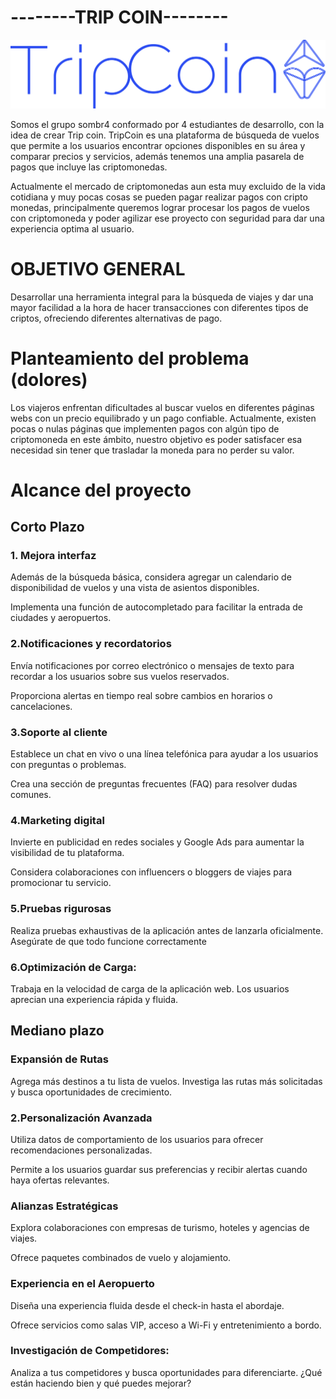 <h1>--------TRIP COIN--------</h1>
<img src="/IMG/trip-coin azul.png">

 Somos el grupo sombr4 conformado por 4 estudiantes de desarrollo, con la idea de crear Trip coin.
TripCoin es una plataforma de búsqueda de vuelos que permite a los usuarios encontrar opciones disponibles en su área y comparar precios y servicios, además tenemos una amplia pasarela de pagos que incluye las criptomonedas. 

Actualmente el mercado de criptomonedas aun esta muy excluido de la vida cotidiana y muy pocas cosas se pueden pagar realizar pagos con cripto monedas, principalmente queremos lograr procesar los pagos de vuelos con criptomoneda y poder agilizar ese proyecto con seguridad para dar una experiencia optima al usuario.

<h1>OBJETIVO GENERAL</h1>
 Desarrollar una herramienta integral para la búsqueda de viajes y dar una mayor facilidad a la hora de hacer transacciones con diferentes tipos de criptos, ofreciendo diferentes alternativas de pago.
<h1>Planteamiento del problema (dolores)</h1>
 Los viajeros enfrentan dificultades al buscar vuelos en diferentes páginas webs con un precio equilibrado y un pago confiable. Actualmente, existen pocas o nulas páginas que implementen pagos con algún tipo de criptomoneda en este ámbito, nuestro objetivo es poder satisfacer esa necesidad sin tener que trasladar la moneda para no perder su valor.

<h1>Alcance del proyecto</h1>
<h2>Corto Plazo</h2>

<h3>1. Mejora interfaz</h3>

Además de la búsqueda básica, considera agregar un calendario de disponibilidad de vuelos y una vista de asientos disponibles.

Implementa una función de autocompletado para facilitar la entrada de ciudades y aeropuertos.

<h3>2.Notificaciones y recordatorios</h3>
Envía notificaciones por correo electrónico o mensajes de texto para recordar a los usuarios sobre sus vuelos reservados.

Proporciona alertas en tiempo real sobre cambios en horarios o cancelaciones.

<h3>3.Soporte al cliente</h3>
Establece un chat en vivo o una línea telefónica para ayudar a los usuarios con preguntas o problemas.

Crea una sección de preguntas frecuentes (FAQ) para resolver dudas comunes.

<h3>4.Marketing digital</h3>
Invierte en publicidad en redes sociales y Google Ads para aumentar la visibilidad de tu plataforma.

Considera colaboraciones con influencers o bloggers de viajes para promocionar tu servicio.

<h3>5.Pruebas rigurosas</h3>  

Realiza pruebas exhaustivas de la aplicación antes de lanzarla oficialmente. Asegúrate de que todo funcione correctamente

<h3>6.Optimización de Carga:</h3>

Trabaja en la velocidad de carga de la aplicación web. Los usuarios aprecian una experiencia rápida y fluida.

<h2>Mediano plazo</h2>
<h3>Expansión de Rutas</h3>

Agrega más destinos a tu lista de vuelos. Investiga las rutas más solicitadas y busca oportunidades de crecimiento.

<h3>2.Personalización Avanzada</h3>

Utiliza datos de comportamiento de los usuarios para ofrecer recomendaciones personalizadas.

Permite a los usuarios guardar sus preferencias y recibir alertas cuando haya ofertas relevantes.

<h3>Alianzas Estratégicas</h3>

Explora colaboraciones con empresas de turismo, hoteles y agencias de viajes.

Ofrece paquetes combinados de vuelo y alojamiento.

<h3>Experiencia en el Aeropuerto</h3>

Diseña una experiencia fluida desde el check-in hasta el abordaje.

Ofrece servicios como salas VIP, acceso a Wi-Fi y entretenimiento a bordo.

<h3>Investigación de Competidores:</h3>

Analiza a tus competidores y busca oportunidades para diferenciarte. ¿Qué están haciendo bien y qué puedes mejorar?




















